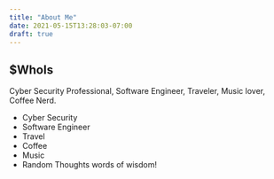 ```yaml
---
title: "About Me"
date: 2021-05-15T13:28:03-07:00
draft: true
---
```



## $WhoIs

Cyber Security Professional, Software Engineer, Traveler, Music lover, Coffee Nerd.

- Cyber Security
- Software Engineer
- Travel
- Coffee
- Music
- Random Thoughts words of wisdom!